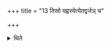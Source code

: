 +++
title = "13 तिस्रो यह्वस्येत्येतद्वर्जञ् च"

+++

<details><summary>थिते</summary>

13. and (in the subsequent acts of pressing) (he does so) excluding (the use of the verse) tisro yahvasya samidhaḥ....  
</details>
